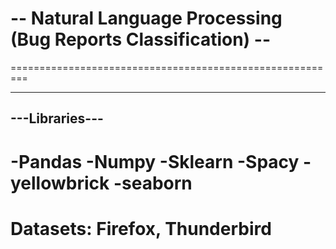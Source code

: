 # -- Natural Language Processing (Bug Reports Classification) --
=========================================================


---------------------------------------------------------
---Libraries---
---------------------------------------------------------
-Pandas
-Numpy
-Sklearn
-Spacy
-yellowbrick
-seaborn
==========================================================
Datasets: Firefox, Thunderbird
==========================================================
